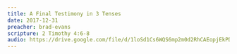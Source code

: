 ```yaml
---
title: A Final Testimony in 3 Tenses
date: 2017-12-31
preacher: brad-evans
scripture: 2 Timothy 4:6-8
audio: https://drive.google.com/file/d/1loSd1Cs6WQS6mp2m0d2RhCAEopjEkPDC/view
---
```


